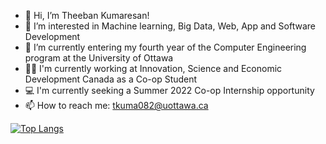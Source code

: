 - 👋 Hi, I’m Theeban Kumaresan!
- 👀 I’m interested in Machine learning, Big Data, Web, App and Software Development
- 🌱 I’m currently entering my fourth year of the Computer Engineering program at the University of Ottawa
- 👨‍💻 I'm currently working at Innovation, Science and Economic Development Canada as a Co-op Student
- 💻 I'm currently seeking a Summer 2022 Co-op Internship opportunity
- 📫 How to reach me: tkuma082@uottawa.ca


[![Top Langs](https://github-readme-stats.vercel.app/api/top-langs/?username=theebank)](https://github.com/anuraghazra/github-readme-stats)

<!---
theebank/theebank is a ✨ special ✨ repository because its `README.md` (this file) appears on your GitHub profile.
You can click the Preview link to take a look at your changes.
--->
